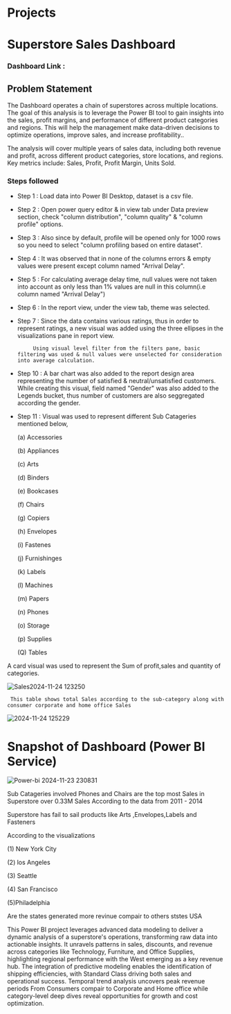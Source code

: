 # Projects

# Superstore Sales Dashboard

### Dashboard Link : 

## Problem Statement

The Dashboard operates a chain of superstores across multiple locations. The goal of this analysis is to leverage the Power BI tool to gain insights into the sales, profit margins, and performance of different product categories and regions. This will help the management make data-driven decisions to optimize operations, improve sales, and increase profitability..

The analysis will cover multiple years of sales data, including both revenue and profit, across different product categories, store locations, and regions.
Key metrics include: Sales, Profit, Profit Margin, Units Sold.




### Steps followed 

- Step 1 : Load data into Power BI Desktop, dataset is a csv file.
- Step 2 : Open power query editor & in view tab under  Data      preview section, check "column distribution", "column quality" & "column profile" options.
- Step 3 : Also since by default, profile will be opened only for 1000 rows so you need to select "column profiling based on entire dataset".
- Step 4 : It was observed that in none of the columns errors & empty values were present except column named "Arrival Delay".
- Step 5 : For calculating average delay time, null values were not taken into account as only less than 1% values are null in this column(i.e column named "Arrival Delay") 
- Step 6 : In the report view, under the view tab, theme was selected.
- Step 7 : Since the data contains various ratings, thus in order to represent ratings, a new visual was added using the three ellipses in the visualizations pane in report view. 

           Using visual level filter from the filters pane, basic filtering was used & null values were unselected for consideration into average calculation.
           
          
- Step 10 : A bar chart was also added to the report design area representing the number of satisfied & neutral/unsatisfied customers. While creating this visual, field named "Gender" was also added to the Legends bucket, thus number of customers are also seggregated according the gender. 
- Step 11 :  Visual was used to represent different Sub Catageries mentioned below,

  (a) Accessories

  (b) Appliances
  
  (c) Arts
  
  (d) Binders
  
  (e) Bookcases
  
  (f) Chairs

  (g) Copiers
  
  (h) Envelopes
  
  (i) Fastenes
  
  (j) Furnishinges
  
  (k) Labels
  
  (l) Machines
  
  (m) Papers

  (n) Phones

  (o) Storage

  (p) Supplies

  (Q) Tables
  

A card visual was used to represent the Sum of profit,sales and quantity of categories.

![Sales2024-11-24 123250](https://github.com/user-attachments/assets/c543f8b5-7ee3-49d7-a9d1-603a1e159fc1)

   
     This table shows total Sales according to the sub-category along with consumer corporate and home office Sales

 ![2024-11-24 125229](https://github.com/user-attachments/assets/eef1adf4-0c9d-47c2-9709-01b4141b3ac1)

# Snapshot of Dashboard (Power BI Service)


![Power-bi 2024-11-23 230831](https://github.com/user-attachments/assets/34b1057e-7f19-459e-9893-cc40a622c576)

Sub Catageries involved Phones and Chairs are the top most Sales in Superstore over 0.33M Sales According to the data from      2011 - 2014

Superstore has fail to sail products like Arts ,Envelopes,Labels and Fasteners

According to the visualizations 

(1) New York City

(2) los Angeles

(3) Seattle

(4) San Francisco

(5)Philadelphia

Are the states generated more revinue compair to others ststes USA

 This Power BI project leverages advanced data modeling to deliver a dynamic analysis of a superstore's operations, transforming raw data into actionable insights. It unravels patterns in sales, discounts, and revenue across categories like Technology, Furniture, and Office Supplies, highlighting regional performance with the West emerging as a key revenue hub. The integration of predictive modeling enables the identification of shipping efficiencies, with Standard Class driving both sales and operational success. Temporal trend analysis uncovers peak revenue periods From Consumers compair to Corporate and Home office  while category-level deep dives reveal opportunities for growth and cost optimization.

